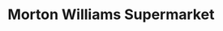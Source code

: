 ---
title: "Morton Williams Supermarket"
url: /new-york/morton-williams-supermarket-park-avenue-south/
shop: supermarket
---